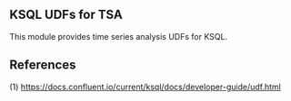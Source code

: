 ## KSQL UDFs for TSA
This module provides time series analysis UDFs for KSQL.

## References
(1) https://docs.confluent.io/current/ksql/docs/developer-guide/udf.html
